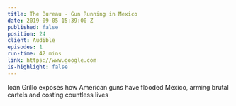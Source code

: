 ```yaml
---
title: The Bureau - Gun Running in Mexico
date: 2019-09-05 15:39:00 Z
published: false
position: 24
client: Audible
episodes: 1
run-time: 42 mins
link: https://www.google.com
is-highlight: false
---
```


Ioan Grillo exposes how American guns have flooded Mexico, arming brutal cartels and costing countless lives
